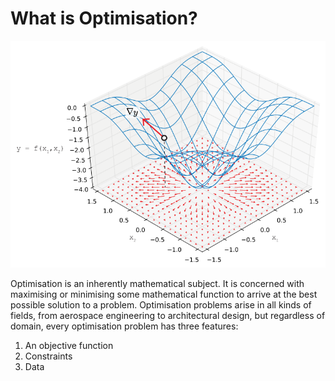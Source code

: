 # What is Optimisation?

<img src="Images/4-01_what-is-optimisation//4-01_WhatIsOptimisationStart.png">

<br/>

Optimisation is an inherently mathematical subject. It is concerned with maximising or minimising some mathematical function to arrive at the best possible solution to a problem. Optimisation problems arise in all kinds of fields, from aerospace engineering to architectural design, but regardless of domain, every optimisation problem has three features: 

1. An objective function 
2. Constraints 
3. Data

